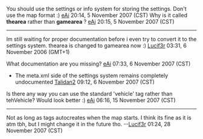 You should use the settings or info system for storing the settings. Don't use the map format :) [eAi](/docs/user:eai.md "wikilink") 20:14, 5 November 2007 (CST) Why is it called **thearea** rather than **gamearea** ? [eAi](/User:EAi.md "wikilink") 20:15, 5 November 2007 (CST)

------------------------------------------------------------------------

Im still waiting for proper documentation before i even try to convert it to the settings system. thearea is changed to gamearea now :) [Lucif3r](/docs/user:lucif3r.md "wikilink") 03:31, 6 November 2006 (GMT+1)

What documentation are you missing? [eAi](/docs/user:eai.md "wikilink") 07:33, 6 November 2007 (CST)

-   The meta.xml side of the settings system remains completely undocumented [Talidan2](/docs/user:talidan2.md "wikilink") 09:12, 6 November 2007 (CST)

Is there any way you can use the standard 'vehicle' tag rather than tehVehicle? Would look better :) [eAi](/docs/user:eai.md "wikilink") 06:16, 15 November 2007 (CST)

------------------------------------------------------------------------

Not as long as <vehicle /> tags autocreates when the map starts. I think its fine as it is atm tbh, but I might change it in the future tho. --[Lucif3r](/docs/user:lucif3r.md "wikilink") 01:24, 28 November 2007 (CST)

